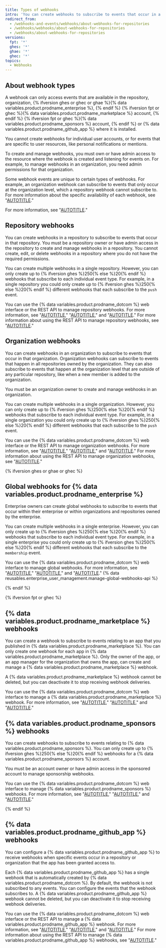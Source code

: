 ```yaml
---
title: Types of webhooks
intro: 'You can create webhooks to subscribe to events that occur in a specific repository, organization, {% ifversion ghes or ghec or ghae %}{% data variables.product.prodname_enterprise %}, {% endif %} {% ifversion fpt or ghec %}{% data variables.product.prodname_marketplace %} account, {% endif %} {% ifversion fpt or ghec %}{% data variables.product.prodname_sponsors %} account, {% endif %} or {% data variables.product.prodname_github_app %}.'
redirect_from:
  - /webhooks-and-events/webhooks/about-webhooks-for-repositories
  - /webhooks/webhooks/about-webhooks-for-repositories
  - /webhooks/about-webhooks-for-repositories
versions:
  fpt: '*'
  ghes: '*'
  ghae: '*'
  ghec: '*'
topics:
  - Webhooks
---
```


## About webhook types

A webhook can only access events that are available in the repository, organization, {% ifversion ghes or ghec or ghae %}{% data variables.product.prodname_enterprise %}, {% endif %} {% ifversion fpt or ghec %}{% data variables.product.prodname_marketplace %} account, {% endif %} {% ifversion fpt or ghec %}{% data variables.product.prodname_sponsors %} account, {% endif %} or {% data variables.product.prodname_github_app %} where it is installed.

You cannot create webhooks for individual user accounts, or for events that are specific to user resources, like personal notifications or mentions.

To create and manage webhooks, you must own or have admin access to the resource where the webhook is created and listening for events on. For example, to manage webhooks in an organization, you need admin permissions for that organization.

Some webhook events are unique to certain types of webhooks. For example, an organization webhook can subscribe to events that only occur at the organization level, which a repository webhook cannot subscribe to. For more information about the specific availability of each webhook, see "[AUTOTITLE](/webhooks/webhook-events-and-payloads)."

For more information, see "[AUTOTITLE](/webhooks/about-webhooks)."

## Repository webhooks

You can create webhooks in a repository to subscribe to events that occur in that repository. You must be a repository owner or have admin access in the repository to create and manage webhooks in a repository. You cannot create, edit, or delete webhooks in a repository where you do not have the required permissions.

You can create multiple webhooks in a single repository. However, you can only create up to {% ifversion ghes %}250{% else %}20{% endif %} webhooks that subscribe to each individual event type. For example, in a single repository you could only create up to {% ifversion ghes %}250{% else %}20{% endif %} different webhooks that each subscribe to the `push` event.

You can use the {% data variables.product.prodname_dotcom %} web interface or the REST API to manage repository webhooks. For more information, see "[AUTOTITLE](/webhooks/using-webhooks/creating-webhooks#creating-a-repository-webhook)," "[AUTOTITLE](/webhooks/using-webhooks/editing-webhooks#editing-a-repository-webhook)," and "[AUTOTITLE](/webhooks/using-webhooks/disabling-webhooks#disabling-a-repository-webhook)." For more information about using the REST API to manage repository webhooks, see "[AUTOTITLE](/rest/webhooks)."

## Organization webhooks

You can create webhooks in an organization to subscribe to events that occur in that organization. Organization webhooks can subscribe to events that happen in all repositories owned by the organization. They can also subscribe to events that happen at the organization level that are outside of any particular repository, like when a new member is added to the organization.

You must be an organization owner to create and manage webhooks in an organization.

You can create multiple webhooks in a single organization. However, you can only create up to {% ifversion ghes %}250{% else %}20{% endif %} webhooks that subscribe to each individual event type. For example, in a single organization you could only create up to {% ifversion ghes %}250{% else %}20{% endif %} different webhooks that each subscribe to the `push` event.

You can use the {% data variables.product.prodname_dotcom %} web interface or the REST API to manage organization webhooks. For more information, see "[AUTOTITLE](/webhooks/using-webhooks/creating-webhooks#creating-an-organization-webhook)," "[AUTOTITLE](/webhooks/using-webhooks/editing-webhooks#editing-an-organization-webhook)," and "[AUTOTITLE](/webhooks/using-webhooks/disabling-webhooks#disabling-an-organization-webhook)." For more information about using the REST API to manage organization webhooks, see "[AUTOTITLE](/rest/orgs/webhooks)."

{% ifversion ghes or ghae or ghec %}

## Global webhooks for {% data variables.product.prodname_enterprise %}

Enterprise owners can create global webhooks to subscribe to events that occur within their enterprise or within organizations and repositories owned by the enterprise.

You can create multiple webhooks in a single enterprise. However, you can only create up to {% ifversion ghes %}250{% else %}20{% endif %} webhooks that subscribe to each individual event type. For example, in a single enterprise you could only create up to {% ifversion ghes %}250{% else %}20{% endif %} different webhooks that each subscribe to the `membership` event.

You can use the {% data variables.product.prodname_dotcom %} web interface to manage global webhooks. For more information, see "[AUTOTITLE](/webhooks/using-webhooks/creating-webhooks#creating-a-global-webhook-for-a-github-enterprise)," "[AUTOTITLE](/webhooks/using-webhooks/editing-webhooks#editing-a-global-webhook-for-a-github-enterprise)," and "[AUTOTITLE](/webhooks/using-webhooks/disabling-webhooks#disabling-a-global-webhook-for-a-github-enterprise)." {% data reusables.enterprise_user_management.manage-global-webhooks-api %}

{% endif %}

{% ifversion fpt or ghec %}

## {% data variables.product.prodname_marketplace %} webhooks

You can create a webhook to subscribe to events relating to an app that you published in {% data variables.product.prodname_marketplace %}. You can only create one webhook for each app in {% data variables.product.prodname_marketplace %}. Only the owner of the app, or an app manager for the organization that owns the app, can create and manage a {% data variables.product.prodname_marketplace %} webhook.

A {% data variables.product.prodname_marketplace %} webhook cannot be deleted, but you can deactivate it to stop receiving webhook deliveries.

You can use the {% data variables.product.prodname_dotcom %} web interface to manage a {% data variables.product.prodname_marketplace %} webhook. For more information, see "[AUTOTITLE](/webhooks/using-webhooks/creating-webhooks#creating-a-github-marketplace-webhook)," "[AUTOTITLE](/webhooks/using-webhooks/editing-webhooks#editing-a-github-marketplace-webhook)," and "[AUTOTITLE](/webhooks/using-webhooks/disabling-webhooks#disabling-a-github-marketplace-webhook)."

## {% data variables.product.prodname_sponsors %} webhooks

You can create webhooks to subscribe to events relating to {% data variables.product.prodname_sponsors %}. You can only create up to {% ifversion ghes %}250{% else %}20{% endif %} webhooks for a {% data variables.product.prodname_sponsors %} account.

You must be an account owner or have admin access in the sponsored account to manage sponsorship webhooks.

You can use the {% data variables.product.prodname_dotcom %} web interface to manage {% data variables.product.prodname_sponsors %} webhooks. For more information, see "[AUTOTITLE](/webhooks/using-webhooks/creating-webhooks#creating-a-github-sponsors-webhook)," "[AUTOTITLE](/webhooks/using-webhooks/editing-webhooks#editing-a-github-sponsors-webhook)," and "[AUTOTITLE](/webhooks/using-webhooks/disabling-webhooks#disabling-a-github-sponsors-webhook)."

{% endif %}

## {% data variables.product.prodname_github_app %} webhooks

You can configure a {% data variables.product.prodname_github_app %} to receive webhooks when specific events occur in a repository or organization that the app has been granted access to.

Each {% data variables.product.prodname_github_app %} has a single webhook that is automatically created by {% data variables.product.prodname_dotcom %}. By default, the webhook is not subscribed to any events. You can configure the events that the webhook subscribes to. A {% data variables.product.prodname_github_app %} webhook cannot be deleted, but you can deactivate it to stop receiving webhook deliveries.

You can use the {% data variables.product.prodname_dotcom %} web interface or the REST API to manage a {% data variables.product.prodname_github_app %} webhook. For more information, see "[AUTOTITLE](/webhooks/using-webhooks/creating-webhooks#creating-webhooks-for-a-github-app)," "[AUTOTITLE](/webhooks/using-webhooks/editing-webhooks#editing-webhooks-for-a-github-app)," and "[AUTOTITLE](/webhooks/using-webhooks/disabling-webhooks#disabling-webhooks-for-a-github-app)." For more information about using the REST API to manage {% data variables.product.prodname_github_app %} webhooks, see "[AUTOTITLE](/rest/apps/webhooks)."
